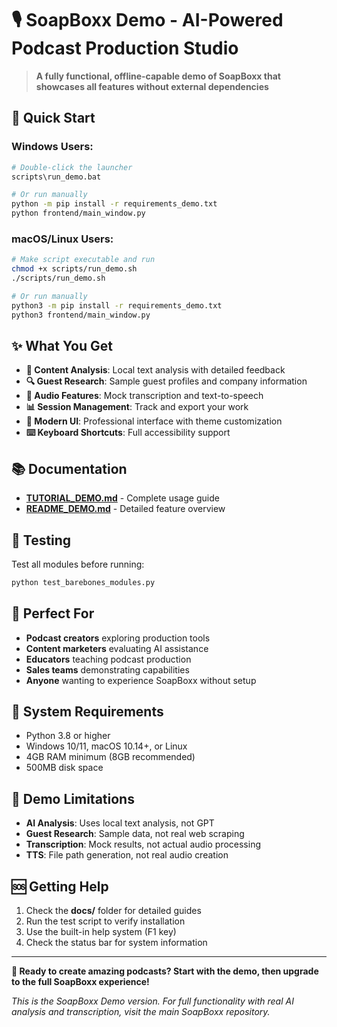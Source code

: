 # 🎙️ SoapBoxx Demo - AI-Powered Podcast Production Studio

> **A fully functional, offline-capable demo of SoapBoxx that showcases all features without external dependencies**

## 🚀 Quick Start

### Windows Users:
```bash
# Double-click the launcher
scripts\run_demo.bat

# Or run manually
python -m pip install -r requirements_demo.txt
python frontend/main_window.py
```

### macOS/Linux Users:
```bash
# Make script executable and run
chmod +x scripts/run_demo.sh
./scripts/run_demo.sh

# Or run manually
python3 -m pip install -r requirements_demo.txt
python3 frontend/main_window.py
```

## ✨ What You Get

- **🧠 Content Analysis**: Local text analysis with detailed feedback
- **🔍 Guest Research**: Sample guest profiles and company information  
- **🎵 Audio Features**: Mock transcription and text-to-speech
- **📊 Session Management**: Track and export your work
- **🎨 Modern UI**: Professional interface with theme customization
- **⌨️ Keyboard Shortcuts**: Full accessibility support

## 📚 Documentation

- **[TUTORIAL_DEMO.md](docs/TUTORIAL_DEMO.md)** - Complete usage guide
- **[README_DEMO.md](docs/README_DEMO.md)** - Detailed feature overview

## 🧪 Testing

Test all modules before running:
```bash
python test_barebones_modules.py
```

## 🎯 Perfect For

- **Podcast creators** exploring production tools
- **Content marketers** evaluating AI assistance
- **Educators** teaching podcast production
- **Sales teams** demonstrating capabilities
- **Anyone** wanting to experience SoapBoxx without setup

## 🔧 System Requirements

- Python 3.8 or higher
- Windows 10/11, macOS 10.14+, or Linux
- 4GB RAM minimum (8GB recommended)
- 500MB disk space

## 🚫 Demo Limitations

- **AI Analysis**: Uses local text analysis, not GPT
- **Guest Research**: Sample data, not real web scraping
- **Transcription**: Mock results, not actual audio processing
- **TTS**: File path generation, not real audio creation

## 🆘 Getting Help

1. Check the **docs/** folder for detailed guides
2. Run the test script to verify installation
3. Use the built-in help system (F1 key)
4. Check the status bar for system information

---

**🎯 Ready to create amazing podcasts? Start with the demo, then upgrade to the full SoapBoxx experience!**

*This is the SoapBoxx Demo version. For full functionality with real AI analysis and transcription, visit the main SoapBoxx repository.*
